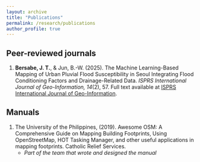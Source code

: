 ```yaml
---
layout: archive
title: "Publications"
permalink: /research/publications
author_profile: true
---
```


## Peer-reviewed journals

1. **Bersabe, J. T.**, & Jun, B.-W. (2025). The Machine Learning-Based Mapping of Urban Pluvial Flood Susceptibility in Seoul Integrating Flood Conditioning Factors and Drainage-Related Data. _ISPRS International Journal of Geo-Information, 14_(2), 57. Full text available at [ISPRS International Journal of Geo-Information](https://doi.org/10.3390/ijgi14020057).

## Manuals

1. The University of the Philippines, (2019). Awesome OSM: A Comprehensive Guide on Mapping Building Footprints, Using OpenStreetMap, HOT Tasking Manager, and other useful applications in mapping footprints. Catholic Relief Services.
    * _Part of the team that wrote and designed the manual_
